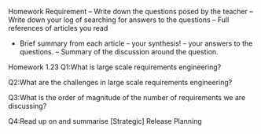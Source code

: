  Homework Requirement
– Write down the questions posed by the teacher
– Write down your log of searching for answers to the questions
– Full references of articles you read
 * Brief summary from each article
– your synthesis!
– your answers to the questions.
– Summary of the discussion around the question.




Homework 1.23
Q1:What is large scale requirements engineering?

Q2:What are the challenges in large scale requirements engineering?

Q3:What is the order of magnitude of the number of requirements we are
discussing?

Q4:Read up on and summarise [Strategic] Release Planning

